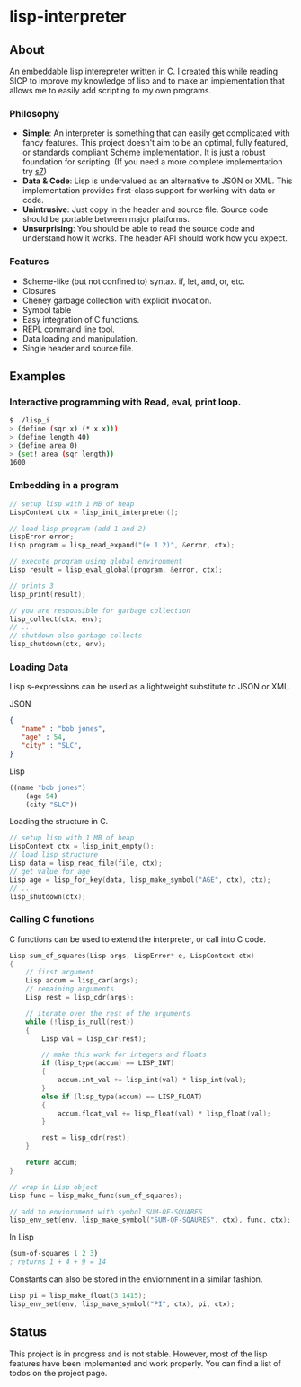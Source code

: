 lisp-interpreter
===============

## About

An embeddable lisp interepreter written in C. I created this while reading SICP to improve my knowledge of lisp and to make an implementation that allows me to easily add scripting to my own programs.


### Philosophy

- **Simple**: An interpreter is something that can easily get complicated with fancy features. This project doesn't aim to be an optimal, fully featured, or standards compliant Scheme implementation. It is just a robust foundation for scripting. (If you need a more complete implementation try [s7](https://ccrma.stanford.edu/software/snd/snd/s7.html))
- **Data & Code**: Lisp is undervalued as an alternative to JSON or XML. This implementation provides first-class support for working with data or code.
- **Unintrusive**: Just copy in the header and source file. Source code should be portable between major platforms.
- **Unsurprising**: You should be able to read the source code and understand how it works. The header API should work how you expect.

### Features

- Scheme-like (but not confined to) syntax. if, let, and, or, etc.
- Closures
- Cheney garbage collection with explicit invocation.
- Symbol table
- Easy integration of C functions.
- REPL command line tool.
- Data loading and manipulation.
- Single header and source file.

## Examples


### Interactive programming with Read, eval, print loop.
```bash
$ ./lisp_i
> (define (sqr x) (* x x)))
> (define length 40)
> (define area 0)
> (set! area (sqr length))
1600
```

### Embedding in a program

```c
// setup lisp with 1 MB of heap
LispContext ctx = lisp_init_interpreter();    

// load lisp program (add 1 and 2)
LispError error;
Lisp program = lisp_read_expand("(+ 1 2)", &error, ctx);    

// execute program using global environment
Lisp result = lisp_eval_global(program, &error, ctx); 

// prints 3
lisp_print(result);

// you are responsible for garbage collection
lisp_collect(ctx, env);     
// ...
// shutdown also garbage collects
lisp_shutdown(ctx, env); 
```

### Loading Data

Lisp s-expressions can be used as a lightweight substitute to JSON or XML. 

JSON 
```json
{
   "name" : "bob jones",
   "age" : 54,
   "city" : "SLC",
}
```

Lisp
```scheme
((name "bob jones") 
    (age 54) 
    (city "SLC"))
```
Loading the structure in C.

```c
// setup lisp with 1 MB of heap
LispContext ctx = lisp_init_empty(); 
// load lisp structure
Lisp data = lisp_read_file(file, ctx); 
// get value for age
Lisp age = lisp_for_key(data, lisp_make_symbol("AGE", ctx), ctx);
// ...
lisp_shutdown(ctx);
```

### Calling C functions

C functions can be used to extend the interpreter, or call into C code.

```c
Lisp sum_of_squares(Lisp args, LispError* e, LispContext ctx)
{
    // first argument
    Lisp accum = lisp_car(args);
    // remaining arguments
    Lisp rest = lisp_cdr(args);

    // iterate over the rest of the arguments
    while (!lisp_is_null(rest))
    {
        Lisp val = lisp_car(rest);

        // make this work for integers and floats
        if (lisp_type(accum) == LISP_INT)
        {
            accum.int_val += lisp_int(val) * lisp_int(val);
        }
        else if (lisp_type(accum) == LISP_FLOAT)
        {
            accum.float_val += lisp_float(val) * lisp_float(val);
        }

        rest = lisp_cdr(rest);
    }

    return accum;
}

// wrap in Lisp object
Lisp func = lisp_make_func(sum_of_squares);

// add to enviornment with symbol SUM-OF-SQUARES
lisp_env_set(env, lisp_make_symbol("SUM-OF-SQAURES", ctx), func, ctx);
```

In Lisp
```scheme
(sum-of-squares 1 2 3)
; returns 1 + 4 + 9 = 14
```
Constants can also be stored in the enviornment in a similar fashion.

```c
Lisp pi = lisp_make_float(3.1415);
lisp_env_set(env, lisp_make_symbol("PI", ctx), pi, ctx);
```

## Status

This project is in progress and is not stable. However, most of the lisp features have been implemented and work properly. You can find a list of todos on the project page.

